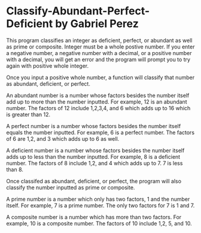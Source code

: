 # Classify-Abundant-Perfect-Deficient by Gabriel Perez
This program classifies an integer as deficient, perfect, or abundant as well as prime or composite.
Integer must be a whole postive number. If you enter a negative number, a negative number with a decimal, or
a positive number with a decimal, you will get an error and the program will prompt you to try again with positive
whole integer.

Once you input a positive whole number, a function will classify that number as abundant, deficient, or perfect.

An abundant number is a number whose factors besides the number itself add up to more than the number inputted. For example,
12 is an abundant number. The factors of 12 include 1,2,3,4, and 6 which adds up to 16 which is greater than 12.

A perfect number is a number whose factors besides the number itself equals the number inputted. For example, 6 is a perfect number.
The factors of 6 are 1,2, and 3 which adds up to 6 as well.

A deficient number is a number whose factors besides the number itself adds up to less than the number inputted. For example, 8 is a
deficient number. The factors of 8 include 1,2, and 4 which adds up to 7. 7 is less than 8.

Once classifed as abundant, deficient, or perfect, the program will also classify the number inputted as prime or composite.

A prime number is a number which only has two factors, 1 and the number itself. For example, 7 is a prime number. The only two factors
for 7 is 1 and 7.

A composite number is a number which has more than two factors. For example, 10 is a composite number. The factors of 10 include 1,2,
5, and 10.
